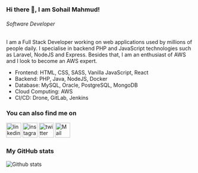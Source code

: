 ### Hi there 👋, I am Sohail Mahmud!
###### *Software Developer*

I am a Full Stack Developer working on web applications used by millions of people daily. I specialise in backend PHP and JavaScript technologies such as Laravel, NodeJS and Express. Besides that, I am an enthusiast of AWS and I look to become an AWS expert.

* Frontend: HTML, CSS, SASS, Vanilla JavaScript, React
* Backend: PHP, Java, NodeJS, Docker
* Database: MySQL, Oracle, PostgreSQL, MongoDB
* Cloud Computing: AWS
* CI/CD: Drone, GitLab, Jenkins 


### You can also find me on
[<img src='https://cdn.jsdelivr.net/npm/simple-icons@3.0.1/icons/linkedin.svg' alt='linkedin' height='40'>](https://www.linkedin.com/in/sohaiiil/)  [<img src='https://cdn.jsdelivr.net/npm/simple-icons@3.0.1/icons/instagram.svg' alt='instagram' height='40'>](https://www.instagram.com/sohaiisami/)  [<img src='https://cdn.jsdelivr.net/npm/simple-icons@3.0.1/icons/twitter.svg' alt='twitter' height='40'>](https://twitter.com/@sohaiilsami)  [<img src='https://cdn.jsdelivr.net/npm/simple-icons@3.0.1/icons/mail.svg' alt='Mail' height='40'>](mailto:sohailmahmud@yahoo.com)

### My GitHub stats
![Github stats](https://github-readme-stats.vercel.app/api?username=soh4il&show_icons=true)

<!--
[![linkedin badge](https://img.shields.io/badge/Sohail_Mahmud-30302f?style=flat&logo=linkedin)](https://www.linkedin.com/in/sohaiiil)
[![twitter badge](https://img.shields.io/badge/@sohaiilsami-30302f?style=flat&logo=twitter)](https://twitter.com/sohaiilsami)
[![medium badge](https://img.shields.io/badge/Sohail_Mahmud-30302f?style=flat&logo=medium)](https://medium.com/@sohailsamii)

- 🔭 I’m currently working on PHP Laravel projects
- 🌱 I’m currently learning Reactjs and node, after that I will try and advance my Python before learning Django.
- 👯 I’m looking to collaborate on Projects and Hackathons
- 🤔 I’m looking for help with Open Source and CP
- 💬 Ask me about anything
- 📫 How to reach me: Follow me on [Twitter](https://www.twitter.com/sohaiilsami), or message me on [LinkedIn](https://www.linkedin.com/in/sohaiiil).
- ⚡ Fun fact: I don't know about funny facts, but the sad fact is that some people believe that your job is to install / reinstall Windows;
#### I like to travel, play music, video games, write and make art in my non-coding time.
#### Things I do when I don't code are sometimes demonstrated [here](https://www.instagram.com/sohaiilsami)
-->
